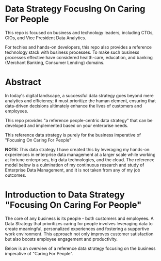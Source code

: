 # Data Strategy FocusIng On Caring For People

This repo is focused on business and technology leaders, including CTOs, CIOs, and Vice President Data Analytics. 

For techies and hands-on developers, this repo also provides a reference technology stack with business processes. To make such business processes effective have considered health-care, education, and banking (Merchant Banking, Consumer Lending) domains.

# Abstract
In today's digital landscape, a successful data strategy goes beyond mere analytics and efficiency; it must prioritize the human element, ensuring that data-driven decisions ultimately enhance the lives of customers and employees. 

This repo provides "a reference people-centric data strategy" that can be developed and implemented based on your enterprise needs. 

This reference data strategy is purely for the business imperative of "Focusing On Caring For People"

**NOTE:**
This data strategy I have created this by leveraging my hands-on experiences  in enterprise data management at a larger scale while working at fortune enterprises, big data technologies, and the cloud. The reference model below is a culmination of my continuous research and study of Enterprise Data Management, and it is not taken from any of my job outcomes.

# Introduction to Data Strategy "Focusing On Caring For People"
The core of any business is its people - both customers and employees. A Data Strategy that prioritizes caring for people involves leveraging data to create meaningful, personalized experiences and fostering a supportive work environment. This approach not only improves customer satisfaction but also boosts employee engagement and productivity.

Below is an overview of a reference data strategy focusing on the business imperative of "Caring For People".

